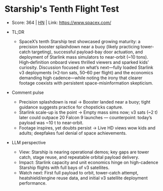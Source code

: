 # Starship's Tenth Flight Test

- Score: 364 | [HN](https://news.ycombinator.com/item?id=45033563) | Link: https://www.spacex.com/

- TL;DR
  - SpaceX’s tenth Starship test showcased growing maturity: a precision booster splashdown near a buoy (likely practicing tower-catch targeting), successful payload-bay door actuation, and deployment of Starlink mass simulators to near-orbit (~10 tons). High‑definition onboard views thrilled viewers and sparked kids’ curiosity. Discussion focused on what’s next—fully loaded Starlink v3 deployments (≈2‑ton sats, 50–60 per flight) and the economics demanding high cadence—while noting the irony that clearer footage coexists with persistent space-misinformation skepticism.

- Comment pulse
  - Precision splashdown is real → Booster landed near a buoy; tight guidance suggests practice for chopsticks capture.
  - Starlink scale-up is the point → Empty mass sims now; v3 sats (~2 t) later could outpace 20 Falcon 9 launches — counterpoint: today’s payload was ~10 t to near‑orbit.
  - Footage inspires, yet doubts persist → Live HD views wow kids and adults; deepfakes fuel denial of space achievements.

- LLM perspective
  - View: Starship is nearing operational demos; key gaps are tower catch, stage reuse, and repeatable orbital payload delivery.
  - Impact: Starlink capacity and unit economics hinge on high-cadence Starship flights with full bays of v3 satellites.
  - Watch next: First full payload to orbit, tower-catch attempt, heatshield/engine reuse data, and initial v3 satellite deployment performance.
